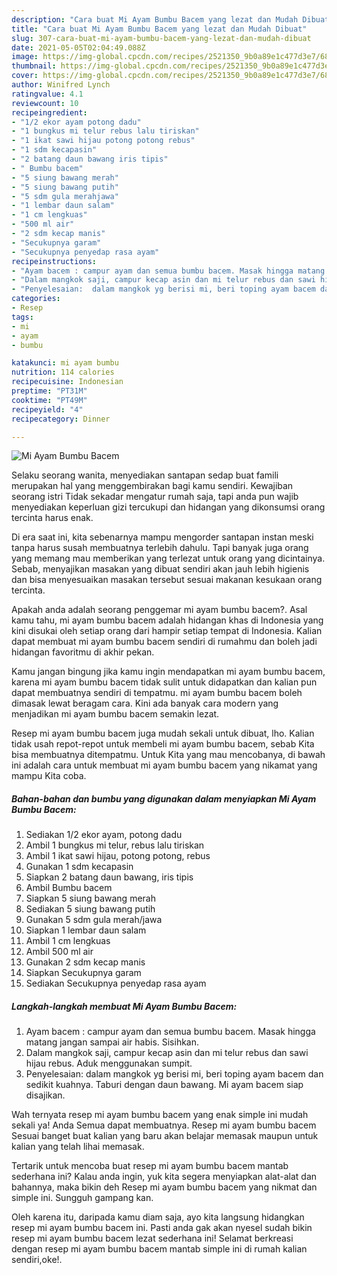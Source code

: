 ```yaml
---
description: "Cara buat Mi Ayam Bumbu Bacem yang lezat dan Mudah Dibuat"
title: "Cara buat Mi Ayam Bumbu Bacem yang lezat dan Mudah Dibuat"
slug: 307-cara-buat-mi-ayam-bumbu-bacem-yang-lezat-dan-mudah-dibuat
date: 2021-05-05T02:04:49.088Z
image: https://img-global.cpcdn.com/recipes/2521350_9b0a89e1c477d3e7/680x482cq70/mi-ayam-bumbu-bacem-foto-resep-utama.jpg
thumbnail: https://img-global.cpcdn.com/recipes/2521350_9b0a89e1c477d3e7/680x482cq70/mi-ayam-bumbu-bacem-foto-resep-utama.jpg
cover: https://img-global.cpcdn.com/recipes/2521350_9b0a89e1c477d3e7/680x482cq70/mi-ayam-bumbu-bacem-foto-resep-utama.jpg
author: Winifred Lynch
ratingvalue: 4.1
reviewcount: 10
recipeingredient:
- "1/2 ekor ayam potong dadu"
- "1 bungkus mi telur rebus lalu tiriskan"
- "1 ikat sawi hijau potong potong rebus"
- "1 sdm kecapasin"
- "2 batang daun bawang iris tipis"
- " Bumbu bacem"
- "5 siung bawang merah"
- "5 siung bawang putih"
- "5 sdm gula merahjawa"
- "1 lembar daun salam"
- "1 cm lengkuas"
- "500 ml air"
- "2 sdm kecap manis"
- "Secukupnya garam"
- "Secukupnya penyedap rasa ayam"
recipeinstructions:
- "Ayam bacem : campur ayam dan semua bumbu bacem. Masak hingga matang jangan sampai air habis. Sisihkan."
- "Dalam mangkok saji, campur kecap asin dan mi telur rebus dan sawi hijau rebus. Aduk menggunakan sumpit."
- "Penyelesaian:  dalam mangkok yg berisi mi, beri toping ayam bacem dan sedikit kuahnya. Taburi dengan daun bawang. Mi ayam bacem siap disajikan."
categories:
- Resep
tags:
- mi
- ayam
- bumbu

katakunci: mi ayam bumbu 
nutrition: 114 calories
recipecuisine: Indonesian
preptime: "PT31M"
cooktime: "PT49M"
recipeyield: "4"
recipecategory: Dinner

---
```



![Mi Ayam Bumbu Bacem](https://img-global.cpcdn.com/recipes/2521350_9b0a89e1c477d3e7/680x482cq70/mi-ayam-bumbu-bacem-foto-resep-utama.jpg)

Selaku seorang wanita, menyediakan santapan sedap buat famili merupakan hal yang menggembirakan bagi kamu sendiri. Kewajiban seorang istri Tidak sekadar mengatur rumah saja, tapi anda pun wajib menyediakan keperluan gizi tercukupi dan hidangan yang dikonsumsi orang tercinta harus enak.

Di era  saat ini, kita sebenarnya mampu mengorder santapan instan meski tanpa harus susah membuatnya terlebih dahulu. Tapi banyak juga orang yang memang mau memberikan yang terlezat untuk orang yang dicintainya. Sebab, menyajikan masakan yang dibuat sendiri akan jauh lebih higienis dan bisa menyesuaikan masakan tersebut sesuai makanan kesukaan orang tercinta. 



Apakah anda adalah seorang penggemar mi ayam bumbu bacem?. Asal kamu tahu, mi ayam bumbu bacem adalah hidangan khas di Indonesia yang kini disukai oleh setiap orang dari hampir setiap tempat di Indonesia. Kalian dapat membuat mi ayam bumbu bacem sendiri di rumahmu dan boleh jadi hidangan favoritmu di akhir pekan.

Kamu jangan bingung jika kamu ingin mendapatkan mi ayam bumbu bacem, karena mi ayam bumbu bacem tidak sulit untuk didapatkan dan kalian pun dapat membuatnya sendiri di tempatmu. mi ayam bumbu bacem boleh dimasak lewat beragam cara. Kini ada banyak cara modern yang menjadikan mi ayam bumbu bacem semakin lezat.

Resep mi ayam bumbu bacem juga mudah sekali untuk dibuat, lho. Kalian tidak usah repot-repot untuk membeli mi ayam bumbu bacem, sebab Kita bisa membuatnya ditempatmu. Untuk Kita yang mau mencobanya, di bawah ini adalah cara untuk membuat mi ayam bumbu bacem yang nikamat yang mampu Kita coba.

<!--inarticleads1-->

##### Bahan-bahan dan bumbu yang digunakan dalam menyiapkan Mi Ayam Bumbu Bacem:

1. Sediakan 1/2 ekor ayam, potong dadu
1. Ambil 1 bungkus mi telur, rebus lalu tiriskan
1. Ambil 1 ikat sawi hijau, potong potong, rebus
1. Gunakan 1 sdm kecapasin
1. Siapkan 2 batang daun bawang, iris tipis
1. Ambil  Bumbu bacem
1. Siapkan 5 siung bawang merah
1. Sediakan 5 siung bawang putih
1. Gunakan 5 sdm gula merah/jawa
1. Siapkan 1 lembar daun salam
1. Ambil 1 cm lengkuas
1. Ambil 500 ml air
1. Gunakan 2 sdm kecap manis
1. Siapkan Secukupnya garam
1. Sediakan Secukupnya penyedap rasa ayam




<!--inarticleads2-->

##### Langkah-langkah membuat Mi Ayam Bumbu Bacem:

1. Ayam bacem : campur ayam dan semua bumbu bacem. Masak hingga matang jangan sampai air habis. Sisihkan.
1. Dalam mangkok saji, campur kecap asin dan mi telur rebus dan sawi hijau rebus. Aduk menggunakan sumpit.
1. Penyelesaian:  dalam mangkok yg berisi mi, beri toping ayam bacem dan sedikit kuahnya. Taburi dengan daun bawang. Mi ayam bacem siap disajikan.




Wah ternyata resep mi ayam bumbu bacem yang enak simple ini mudah sekali ya! Anda Semua dapat membuatnya. Resep mi ayam bumbu bacem Sesuai banget buat kalian yang baru akan belajar memasak maupun untuk kalian yang telah lihai memasak.

Tertarik untuk mencoba buat resep mi ayam bumbu bacem mantab sederhana ini? Kalau anda ingin, yuk kita segera menyiapkan alat-alat dan bahannya, maka bikin deh Resep mi ayam bumbu bacem yang nikmat dan simple ini. Sungguh gampang kan. 

Oleh karena itu, daripada kamu diam saja, ayo kita langsung hidangkan resep mi ayam bumbu bacem ini. Pasti anda gak akan nyesel sudah bikin resep mi ayam bumbu bacem lezat sederhana ini! Selamat berkreasi dengan resep mi ayam bumbu bacem mantab simple ini di rumah kalian sendiri,oke!.

